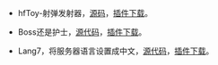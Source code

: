 - hfToy-射弹发射器，[源码](https://gitee.com/hufang360/tshock/tree/master/Plugins/TShockhfToy1)，[插件下载](https://gitee.com/hufang360/tshock/raw/master/Plugins/hfToy1.dll)。

- Boss还是护士，[源代码](https://gitee.com/hufang360/tshock/tree/master/Plugins/TShockBossOrNurse)，[插件下载](https://gitee.com/hufang360/tshock/raw/master/Plugins/BossOrNurse.dll)。

- Lang7，将服务器语言设置成中文，[源代码](https://gitee.com/hufang360/tshock/tree/master/Plugins/TShockLang7)，[插件下载](https://gitee.com/hufang360/tshock/raw/master/Plugins/Lang7.dll)。

